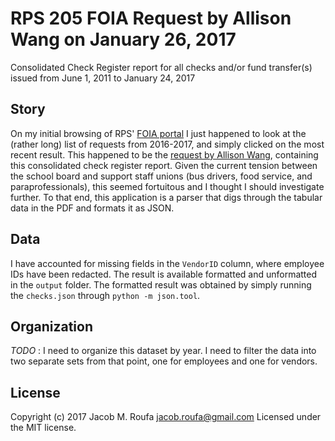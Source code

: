 # RPS 205 FOIA Request by Allison Wang on January 26, 2017

Consolidated Check Register report for all checks and/or fund transfer(s) issued from June 1, 2011 to January 24, 2017

## Story

On my initial browsing of RPS' [FOIA portal](http://www.boarddocs.com/il/rps205/Board.nsf/Public?open&id=library) I just happened to look at the (rather long) list of requests from 2016-2017, and simply clicked on the most recent result. This happened to be the [request by Allison Wang](http://www.boarddocs.com/il/rps205/Board.nsf/files/AJENPU5FE10B/$file/PDF%201.pdf), containing this consolidated check register report. Given the current tension between the school board and support staff unions (bus drivers, food service, and paraprofessionals), this seemed fortuitous and I thought I should investigate further. To that end, this application is a parser that digs through the tabular data in the PDF and formats it as JSON.

## Data

I have accounted for missing fields in the `VendorID` column, where employee IDs have been redacted. The result is available formatted and unformatted in the `output` folder. The formatted result was obtained by simply running the `checks.json` through `python -m json.tool`.

## Organization

*TODO* : I need to organize this dataset by year. I need to filter the data into two separate sets from that point, one for employees and one for vendors.

## License

Copyright (c) 2017 Jacob M. Roufa [jacob.roufa@gmail.com](jacob.roufa@gmail.com)
Licensed under the MIT license.
